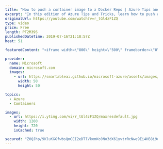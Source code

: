 ```yaml
---
title: "How to push a container image to a Docker Repo | Azure Tips and Tricks"
excerpt: "In this edition of Azure Tips and Tricks, learn how to push a container image to a Docker Repo. Once you've signed up for a Docker account, you can easily come to the Docker Hub and push your containers to your registry.   For more tips and tricks, visit: http://azuredev.tips   Get started with 12 months"
originalUrl: https://youtube.com/watch?v=r_tGl4zF1ZQ
type: video
price: Free
length: PT2M39S
publishedDateTime: 2019-07-16T21:18:57Z
heat: 51

featuredContent: "<iframe width=\"800\" height=\"500\" frameborder=\"0\" src=\"https://www.youtube.com/embed/r_tGl4zF1ZQ\" allow=\"accelerometer; autoplay; encrypted-media; gyroscope; picture-in-picture\" allowfullscreen></iframe>"

provider:
  name: Microsoft
  domain: microsoft.com
  images:
    - url: https://smartableai.github.io/microsoft-azure/assets/images/organizations/microsoft.com-50x50.jpg
      width: 50
      height: 50

topics:
  - Azure
  - Containers

images:
  - url: https://i.ytimg.com/vi/r_tGl4zF1ZQ/maxresdefault.jpg
    width: 1280
    height: 720
    isCached: true

secured: "Z0QJhp/9KluKGGfwbsQnGEI2eDTlVkomKo0No3dX61yvtrRcNwe9Ei4HB8i9ukg2xO9z2ulizxHP/LYEY1mU/C7bVoVX7WBSsLiDYkYXsqMNQr/fkpi6f48j1qM7VEgAAj2A+/OYGefyIsiMWjPXXKxP8LvrYkK6DrWW11S7I/KAvb1hemvRQAC5T4nUvm3qea2eQsDyTx5fFtZISj3xhU2pxX/HYZSi3LiXQCXCQNaL/LRFdslTHxqj6QGRfCjbHSPQNBjhRUGSpCZN7zZC6dYmgC4EazxU0beMU2g//GYW8t6RN0A1L1UwLrOXajuVKuyw8geK7rvu/Zj1hENW0datMcms5SnslnXW7kJoEJZiPlcJyuTsM8S7UU77KXo/xHVrH6Kxm83bsOR2+NWcXiBWWnSfXDnpYelQBLZ0WkU=;hUEZoDCzwGpRMhuuXr47lw=="
---
```


